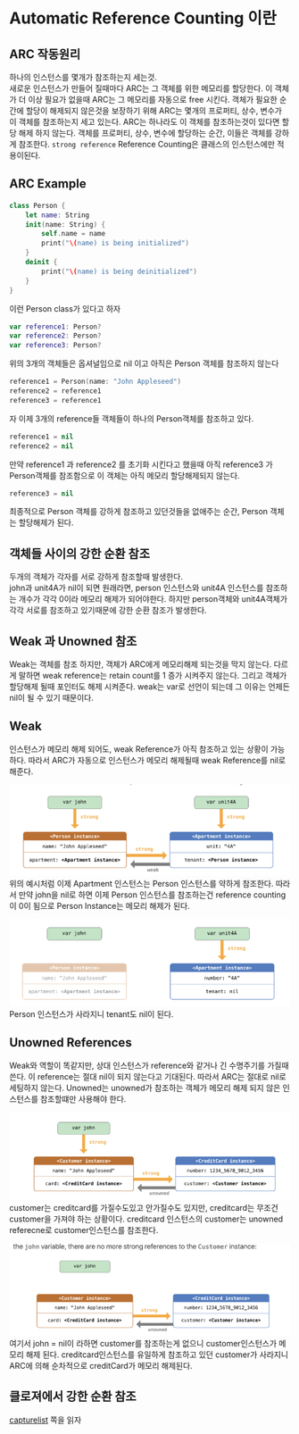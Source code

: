 Automatic Reference Counting 이란
===


ARC 작동원리
---
하나의 인스턴스를 몇개가 참조하는지 세는것. <br>
새로운 인스턴스가 만들어 질때마다 ARC는 그 객체를 위한 메모리를 할당한다. 이 객체가 더 이상 필요가 없을때 ARC는 그 메모리를 자동으로 free 시킨다. 
객체가 필요한 순간에 할당이 해제되지 않은것을 보장하기 위해 ARC는 몇개의 프로퍼티, 상수, 변수가 이 객체를 참조하는지 세고 있는다. ARC는 하나라도 이 객체를 참조하는것이 있다면 할당 해제 하지 않는다. 객체를 프로퍼티, 상수, 변수에 할당하는 순간, 이들은 객체를 강하게 참조한다. `strong reference` Reference Counting은 클래스의 인스턴스에만 적용이된다. 

ARC Example
---


~~~swift
class Person {
    let name: String
    init(name: String) {
        self.name = name
        print("\(name) is being initialized")
    }
    deinit {
        print("\(name) is being deinitialized")
    }
}
~~~
이런 Person class가 있다고 하자
~~~swift
var reference1: Person?
var reference2: Person?
var reference3: Person?
~~~
위의 3개의 객체들은 옵셔널임으로 nil 이고 아직은 Person 객체를 참조하지 않는다

~~~swift
reference1 = Person(name: "John Appleseed")
reference2 = reference1
reference3 = reference1
~~~
자 이제 3개의 reference들 객체들이 하나의 Person객체를 참조하고 있다. 

~~~swift
reference1 = nil
reference2 = nil
~~~
만약 reference1 과 reference2 를 초기화 시킨다고 했을때 아직 reference3 가 Person객체를 참조함으로 이 객체는 아직 메모리 할당해제되지 않는다.   

~~~swift
reference3 = nil
~~~
최종적으로 Person 객체를 강하게 참조하고 있던것들을 없애주는 순간, Person 객체는 할당해제가 된다. 

객체들 사이의 강한 순환 참조
---
두개의 객체가 각자를 서로 강하게 참조할때 발생한다. <br>
john과 unit4A가 nil이 되면 원래라면, person 인스턴스와 unit4A 인스턴스를 참조하는 개수가 각각 0이라 메모리 해제가 되어야한다. 하지만 person객체와 unit4A객체가 각각 서로를 참조하고 있기때문에 강한 순환 참조가 발생한다.  


Weak 과 Unowned 참조
---
Weak는 객체를 참조 하지만, 객체가 ARC에게 메모리해제 되는것을 막지 않는다. 다르게 말하면 weak reference는 retain count를 1 증가 시켜주지 않는다. 그리고 객체가 할당해제 될때 포인터도 해제 시켜준다. weak는 var로 선언이 되는데 그 이유는 언제든 nil이 될 수 있기 때문이다. 

Weak
---
인스턴스가 메모리 해제 되어도, weak Reference가 아직 참조하고 있는 상황이 가능하다. 따라서 ARC가 자동으로 인스턴스가 메모리 해제될때 weak Reference를 nil로 해준다. 

![weak](/swift/img/Weak.png)
위의 예시처럼 이제 Apartment 인스턴스는 Person 인스턴스를 약하게 참조한다. 따라서 만약 john을 nil로 하면 이제 Person 인스턴스를 참조하는건 reference counting 이 0이 됨으로 Person Instance는 메모리 해제가 된다. 

![weak2](/swift/img/Weak2.png)
Person 인스턴스가 사라지니 tenant도 nil이 된다. 

Unowned References 
---
Weak와 역할이 똑같지만, 상대 인스턴스가 reference와 같거나 긴 수명주기를 가질때 쓴다. 이 reference는 절대 nil이 되지 않는다고 기대된다. 따라서 ARC는 절대로 nil로 세팅하지 않는다. Unowned는 unowned가 참조하는 객체가 메모리 해제 되지 않은 인스턴스를 참조할떄만 사용해야 한다. 

![unowned](/swift/img/unowned.png)
customer는 creditcard를 가질수도있고 안가질수도 있지만, creditcard는 무조건 customer을 가져야 하는 상황이다. 
creditcard 인스턴스의 customer는 unowned referecne로 customer인스턴스를 참조한다. 

![unowned](/swift/img/unowned2.png)
여기서 john = nil이 라하면 customer를 참조하는게 없으니 customer인스턴스가 메모리 해제 된다. creditcard인스턴스를 유일하게 참조하고 있던 customer가 사라지니 ARC에 의해 순차적으로 creditCard가 메모리 해제된다.  


클로져에서 강한 순환 참조
---
[capturelist](/swift/CaptureList.md) 쪽을 읽자
